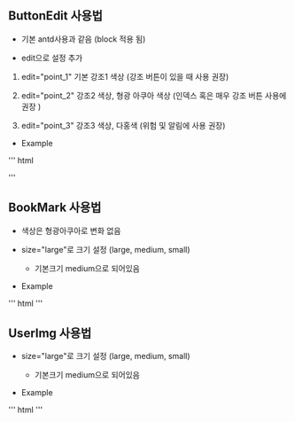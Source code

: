## ButtonEdit 사용법

- 기본 antd사용과 같음 (block 적용 됨)

- edit으로 설정 추가

1. edit="point_1" 기본 강조1 색상 (강조 버튼이 있을 때 사용 권장)

2. edit="point_2" 강조2 색상, 형광 아쿠아 색상 (인덱스 혹은 매우 강조 버튼 사용에 권장 )

3. edit="point_3" 강조3 색상, 다홍색 (위험 및 알림에 사용 권장)

- Example

''' html

<ButtonEdit></ButtonEdit>

<ButtonEdit edit="point1"/>

'''

## BookMark 사용법

- 색상은 형광아쿠아로 변화 없음

- size="large"로 크기 설정 (large, medium, small)

  - 기본크기 medium으로 되어있음

- Example

''' html
<BookMark size="large"></BookMark>
'''

## UserImg 사용법

- size="large"로 크기 설정 (large, medium, small)

  - 기본크기 medium으로 되어있음

- Example

''' html
<UserImg size="large"/>
'''
